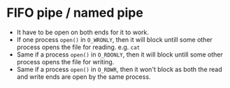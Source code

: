 # FIFO pipe / named pipe
- It have to be open on both ends for it to work.
- If one process `open()` in `O_WRONLY`, then it will block untill some other process opens the file for reading. e.g. `cat`
- Same if a process `open()` in `O_RDONLY`, then it will block untill some other process opens the file for writing.
- Same if a process `open()` in `O_RDWR`, then it won't block as both the read and write ends are open by the same process.